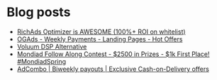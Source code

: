 # Blog posts
<!-- BLOG-POST-LIST:START -->
- [RichAds Optimizer is AWESOME &lpar;100%+ ROI on whitelist&rpar;](https://afflift.com/f/threads/richads-optimizer-is-awesome-100-roi-on-whitelist.10452/)
- [OGAds - Weekly Payments - Landing Pages - Hot Offers](https://afflift.com/f/threads/ogads-weekly-payments-landing-pages-hot-offers.3223/)
- [Voluum DSP Alternative](https://afflift.com/f/threads/voluum-dsp-alternative.10435/)
- [Mondiad Follow Along Contest - $2500 in Prizes - $1k First Place! #MondiadSpring](https://afflift.com/f/threads/mondiad-follow-along-contest-2500-in-prizes-1k-first-place-mondiadspring.10445/)
- [AdCombo | Biweekly payouts | Exclusive Cash-on-Delivery offers](https://afflift.com/f/threads/adcombo-biweekly-payouts-exclusive-cash-on-delivery-offers.3509/)
<!-- BLOG-POST-LIST:END -->
